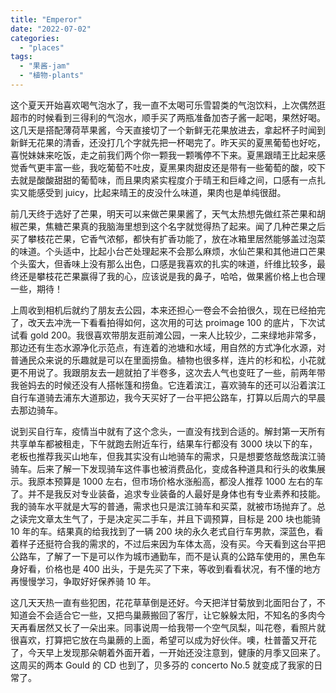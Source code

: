 ```yaml
---
title: "Emperor"
date: "2022-07-02"
categories: 
  - "places"
tags: 
  - "果酱-jam"
  - "植物-plants"
---
```


这个夏天开始喜欢喝气泡水了，我一直不太喝可乐雪碧类的气泡饮料，上次偶然逛超市的时候看到三得利的气泡水，顺手买了两瓶准备加杏子酱一起喝，果然好喝。这几天是搭配薄荷苹果酱，今天直接切了一个新鲜无花果放进去，拿起杯子时闻到新鲜无花果的清香，还没打几个字就先把一杯喝完了。昨天买的夏黑葡萄也好吃，喜悦妹妹来吃饭，走之前我们两个你一颗我一颗嘴停不下来。夏黑跟晴王比起来感觉香气更丰富一些，我吃葡萄不吐皮，夏黑果肉甜皮还是带有一些葡萄的酸，咬下去就是酸酸甜甜的葡萄味，而且果肉紧实程度介于晴王和巨峰之间，口感有一点扎实又能感受到 juicy，比起来晴王的皮没什么味道，果肉也是单纯很甜。  
  
前几天终于选好了芒果，明天可以来做芒果果酱了，天气太热想先做红茶芒果和胡椒芒果，焦糖芒果真的我脑海里想到这个名字就觉得热了起来。闻了几种芒果之后买了攀枝花芒果，它香气浓郁，都快有扩香功能了，放在冰箱里居然能够盖过泡菜的味道。个头适中，比起小台芒处理起来不会那么麻烦，水仙芒果和其他进口芒果个头蛮大，但香味上没有那么出色，口感是我喜欢的扎实的味道，纤维比较多，最终还是攀枝花芒果赢得了我的心，应该说是我的鼻子，哈哈，做果酱价格上也合理一些，期待！  
  
上周收到相机后就约了朋友去公园，本来还担心一卷会不会拍很久，现在已经拍完了，改天去冲洗一下看看拍得如何，这次用的可达 proimage 100 的底片，下次试试看 gold 200。我很喜欢带朋友逛前滩公园，一来人比较少，二来绿地非常多，那边还有生态水源净化示范点，有连着的池塘和水域，用自然的方式净化水源，对普通民众来说的乐趣就是可以在里面捞鱼。植物也很多样，连片的杉和松，小花就更不用说了。我跟朋友去一趟就拍了半卷多，这次去人气也变旺了一些，前两年带我爸妈去的时候还没有人搭帐篷和捞鱼。它连着滨江，喜欢骑车的还可以沿着滨江自行车道骑去浦东大道那边，我今天买好了一台平把公路车，打算以后周六的早晨去那边骑车。  
  
说到买自行车，疫情当中就有了这个念头，一直没有找到合适的。解封第一天所有共享单车都被租走，下午就跑去附近车行，结果车行都没有 3000 块以下的车，老板也推荐我买山地车，但我其实没有山地骑车的需求，只是想要悠哉悠哉滨江骑骑车。后来了解一下发现骑车这件事也被消费品化，变成各种道具和行头的收集展示。我原本预算是 1000 左右，但市场价格水涨船高，都没人推荐 1000 左右的车了。并不是我反对专业装备，追求专业装备的人最好是身体也有专业素养和技能。我的骑车水平就是大写的普通，需求也只是滨江骑车和买菜，就被市场抛弃了。总之读完文章太生气了，于是决定买二手车，并且下调预算，目标是 200 块也能骑 10 年的车。结果真的给我找到了一辆 200 块的永久老式自行车男款，深蓝色，看着样子还挺符合我的需求的，不过后来因为车体太高，没有买。今天看到这台平把公路车，了解了一下是可以作为城市通勤车，而不是认真的公路车使用的，黑色车身好看，价格也是 400 出头，于是先买了下来，等收到看看状况，有不懂的地方再慢慢学习，争取好好保养骑 10 年。  
  
这几天天热一直有些犯困，花花草草倒是还好。今天把洋甘菊放到北面阳台了，不知道会不会适合它一些，又把鸟巢蕨搬回了客厅，让它躲躲太阳，不知名的多肉今天再看居然又长了一朵出来。同事说周一给我带一个空气凤梨，叫花卷，看照片就很喜欢，打算把它放在鸟巢蕨的上面，希望可以成为好伙伴。噢，杜普蕾又开花了，今天早上发现那朵朝着外面开着，一开始还没注意到，健康的月季又回来了。这周买的两本 Gould 的 CD 也到了，贝多芬的 concerto No.5 就变成了我家的日常了。
